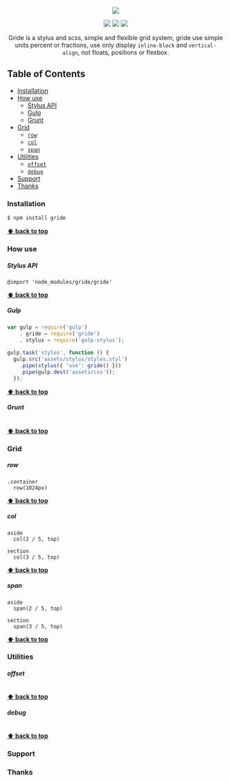 
<p align="center">
  <img src="https://github.com/guuibayer/gride/blob/gh-pages/src/img/logo.png">
</p>

<p align="center">
  <a href="https://gitter.im/gride-grid/Lobby"><img src="https://img.shields.io/badge/gitter-join%20chat-1dce73.svg"></a>
  <a href="https://badge.fury.io/js/gride"><img src="https://badge.fury.io/js/gride.svg"></a> 
  <a href="https://github.com/guuibayer/gride/blob/master/LICENSE.md"><img src="https://img.shields.io/badge/licence-MIT-blue.svg"></a>
</p>

<p align="center">
  Gride is a stylus and scss, simple and flexible grid system, gride use simple units percent or fractions, use only display  <code>inline-block</code> and <code>vertical-align</code>, not floats, positions or flexbox.
</p>

## Table of Contents
- [Installation]()
- [How use]()
  - [Stylus API]($stylus)
  - [Gulp](#gulp)
  - [Grunt](#grunt)
- [Grid](#grid)
  - [`row`](#row)
  - [`col`](#col)
  - [`span`](#span)
- [Utilities](#utilities)
  - [`offset`](#offset)
  - [`debug`](#debug)
- [Support]()
- [Thanks]()

### Installation

```bash
$ npm install gride
```

**[:arrow_up: back to top](#table-of-contents)**
&nbsp;

### How use

##### Stylus API

```stylus
@import 'node_modules/gride/gride'
```

**[:arrow_up: back to top](#table-of-contents)**
&nbsp;

##### Gulp

```javascript
var gulp = require('gulp')
    , gride = require('gride')
    , stylus = require('gulp-stylus');
    
gulp.task('styles', function () { 
  gulp.src('assets/stylus/styles.styl') 
    .pipe(stylus({ 'use': gride() })) 
    .pipe(gulp.dest('assets/css')); 
  });
```

**[:arrow_up: back to top](#table-of-contents)**
&nbsp;

##### Grunt

```stylus

```

**[:arrow_up: back to top](#table-of-contents)**
&nbsp;

### Grid

##### row

```stylus
.container
  row(1024px)
```

**[:arrow_up: back to top](#table-of-contents)**
&nbsp;

##### col

```stylus
aside
  col(2 / 5, top)
  
section
  col(3 / 5, top)
```

**[:arrow_up: back to top](#table-of-contents)**
&nbsp;

##### span

```stylus
aside
  span(2 / 5, top)
  
section
  span(3 / 5, top)
```

**[:arrow_up: back to top](#table-of-contents)**
&nbsp;

### Utilities

##### offset

```stylus
```

**[:arrow_up: back to top](#table-of-contents)**
&nbsp;

##### debug

```stylus
```

**[:arrow_up: back to top](#table-of-contents)**
&nbsp;

### Support

### Thanks